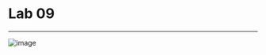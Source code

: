 # Lab 09
---
![image](https://github.com/JarrettAaronson/D6-Labs/assets/156959670/86fe75a7-1e4f-4637-9355-be03d542c902)
